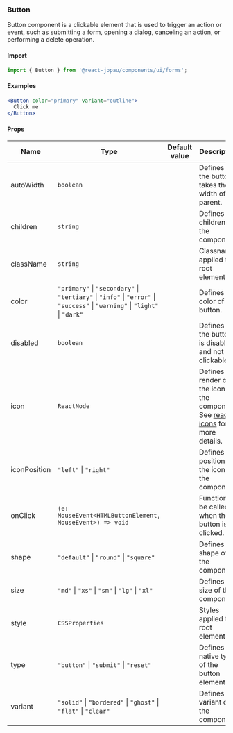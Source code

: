 ### Button

Button component is a clickable element that is used to trigger an action or event, such as submitting a form, opening a dialog, canceling an action, or performing a delete operation.

#### Import

```jsx
import { Button } from '@react-jopau/components/ui/forms';
```

#### Examples

```jsx
<Button color="primary" variant="outline">
  Click me
</Button>
```

#### Props

| Name         | Type                                                                                                                         | Default value | Description                                                                                                                                                             |
| ------------ | ---------------------------------------------------------------------------------------------------------------------------- | ------------- | ----------------------------------------------------------------------------------------------------------------------------------------------------------------------- |
| autoWidth    | `boolean`                                                                                                                    |               | Defines if the button takes the fit width of its parent.                                                                                                                |
| children     | `string`                                                                                                                     |               | Defines the children of the component.                                                                                                                                  |
| className    | `string`                                                                                                                     |               | Classnames applied to root element                                                                                                                                      |
| color        | `"primary"` \| `"secondary"` \| `"tertiary"` \| `"info"` \| `"error"` \| `"success"` \| `"warning"` \| `"light"` \| `"dark"` |               | Defines the color of button.                                                                                                                                            |
| disabled     | `boolean`                                                                                                                    |               | Defines if the button is disabled and not clickable.                                                                                                                    |
| icon         | `ReactNode`                                                                                                                  |               | Defines the render of the icon of the component. See <a href=\x22https://react-icons.github.io/react-icons/\x22 target=\x22_blank\x22>react-icons</a> for more details. |
| iconPosition | `"left"` \| `"right"`                                                                                                        |               | Defines the position of the icon in the component.                                                                                                                      |
| onClick      | `(e: MouseEvent<HTMLButtonElement, MouseEvent>) => void`                                                                     |               | Function to be called when the button is clicked.                                                                                                                       |
| shape        | `"default"` \| `"round"` \| `"square"`                                                                                       |               | Defines the shape of the component.                                                                                                                                     |
| size         | `"md"` \| `"xs"` \| `"sm"` \| `"lg"` \| `"xl"`                                                                               |               | Defines the size of the component.                                                                                                                                      |
| style        | `CSSProperties`                                                                                                              |               | Styles applied to root element                                                                                                                                          |
| type         | `"button"` \| `"submit"` \| `"reset"`                                                                                        |               | Defines the native type of the button element.                                                                                                                          |
| variant      | `"solid"` \| `"bordered"` \| `"ghost"` \| `"flat"` \| `"clear"`                                                              |               | Defines the variant of the component.                                                                                                                                   |
